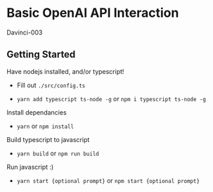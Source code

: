 # Basic OpenAI API Interaction

Davinci-003

## Getting Started

Have nodejs installed, and/or typescript!

- Fill out `./src/config.ts`

- `yarn add typescript ts-node -g` or `npm i typescript ts-node -g`

Install dependancies

- `yarn` or `npm install`

Build typescript to javascript

- `yarn build` or `npm run build`

Run javascript :)

- `yarn start {optional prompt}` or `npm start {optional prompt}`
